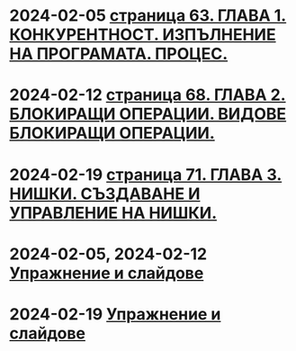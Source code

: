 # 2024-02-05 [страница 63. ГЛАВА 1. КОНКУРЕНТНОСТ. ИЗПЪЛНЕНИЕ НА ПРОГРАМАТА. ПРОЦЕС.](https://www.mon.bg/nfs/2023/06/os-konkurentno-programirane.pdf)
# 2024-02-12 [страница 68. ГЛАВА 2. БЛОКИРАЩИ ОПЕРАЦИИ. ВИДОВЕ БЛОКИРАЩИ ОПЕРАЦИИ.](https://www.mon.bg/nfs/2023/06/os-konkurentno-programirane.pdf)
# 2024-02-19 [страница 71. ГЛАВА 3. НИШКИ. СЪЗДАВАНЕ И УПРАВЛЕНИЕ НА НИШКИ.](https://www.mon.bg/nfs/2023/06/os-konkurentno-programirane.pdf)

# 2024-02-05, 2024-02-12 [Упражнение и слайдове](https://github.com/BG-IT-Edu/Free-Content/tree/main/prpetrov/%D0%9A%D0%BE%D0%BD%D0%BA%D1%83%D1%80%D0%B5%D0%BD%D1%82%D0%BD%D0%BE%20%D0%BF%D1%80%D0%BE%D0%B3%D1%80%D0%B0%D0%BC%D0%B8%D1%80%D0%B0%D0%BD%D0%B5/%D0%9A%D0%BE%D0%BD%D0%BA%D1%83%D1%80%D0%B5%D0%BD%D1%82%D0%BD%D0%BE%D1%81%D1%82%20%D0%B8%20%D0%B1%D0%BB%D0%BE%D0%BA%D0%B8%D1%80%D0%B0%D1%89%D0%B8%20%D0%BE%D0%BF%D0%B5%D1%80%D0%B0%D1%86%D0%B8%D0%B8)
# 2024-02-19 [Упражнение и слайдове](https://github.com/BG-IT-Edu/Free-Content/tree/main/prpetrov/%D0%9A%D0%BE%D0%BD%D0%BA%D1%83%D1%80%D0%B5%D0%BD%D1%82%D0%BD%D0%BE%20%D0%BF%D1%80%D0%BE%D0%B3%D1%80%D0%B0%D0%BC%D0%B8%D1%80%D0%B0%D0%BD%D0%B5/%D0%9D%D0%B8%D1%88%D0%BA%D0%B8)
